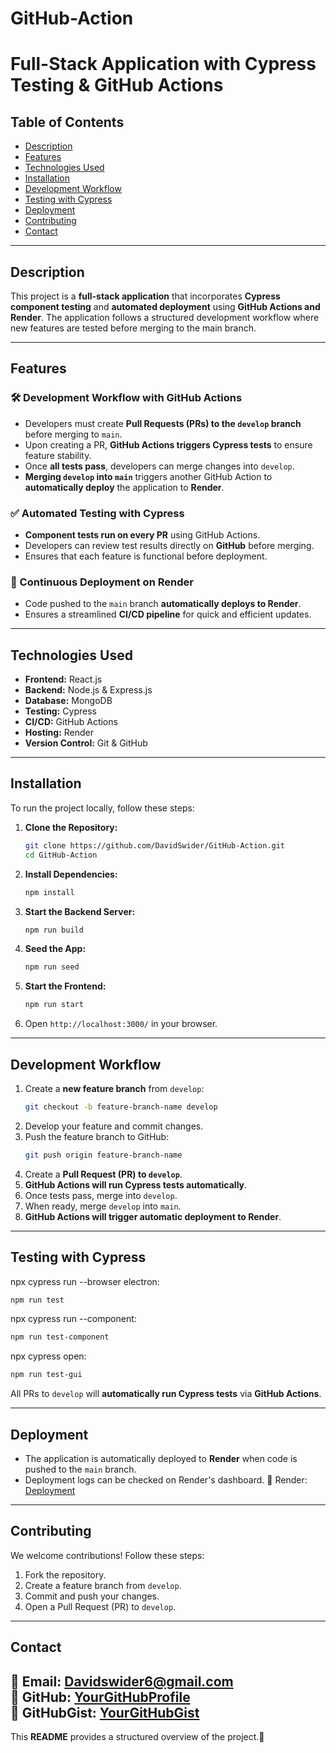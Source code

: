 # GitHub-Action

# Full-Stack Application with Cypress Testing & GitHub Actions

## Table of Contents
- [Description](#description)
- [Features](#features)
- [Technologies Used](#technologies-used)
- [Installation](#installation)
- [Development Workflow](#development-workflow)
- [Testing with Cypress](#testing-with-cypress)
- [Deployment](#deployment)
- [Contributing](#contributing)
- [Contact](#contact)

---

## Description
This project is a **full-stack application** that incorporates **Cypress component testing** and **automated deployment** using **GitHub Actions and Render**. The application follows a structured development workflow where new features are tested before merging to the main branch.

---

## Features

### 🛠 Development Workflow with GitHub Actions
- Developers must create **Pull Requests (PRs) to the `develop` branch** before merging to `main`.
- Upon creating a PR, **GitHub Actions triggers Cypress tests** to ensure feature stability.
- Once **all tests pass**, developers can merge changes into `develop`.
- **Merging `develop` into `main`** triggers another GitHub Action to **automatically deploy** the application to **Render**.

### ✅ Automated Testing with Cypress
- **Component tests run on every PR** using GitHub Actions.
- Developers can review test results directly on **GitHub** before merging.
- Ensures that each feature is functional before deployment.

### 🚀 Continuous Deployment on Render
- Code pushed to the `main` branch **automatically deploys to Render**.
- Ensures a streamlined **CI/CD pipeline** for quick and efficient updates.

---

## Technologies Used
- **Frontend:** React.js
- **Backend:** Node.js & Express.js
- **Database:** MongoDB
- **Testing:** Cypress
- **CI/CD:** GitHub Actions
- **Hosting:** Render
- **Version Control:** Git & GitHub

---

## Installation
To run the project locally, follow these steps:

1. **Clone the Repository:**
   ```sh
   git clone https://github.com/DavidSwider/GitHub-Action.git
   cd GitHub-Action
   ```  
2. **Install Dependencies:**
   ```sh
   npm install
   ```  
3. **Start the Backend Server:**
   ```sh
   npm run build
   ```  
4. **Seed the App:**
   ```sh
   npm run seed
   ```  
5. **Start the Frontend:**
   ```sh
   npm run start
   ```  
6. Open `http://localhost:3000/` in your browser.

---

## Development Workflow

1. Create a **new feature branch** from `develop`:
   ```sh
   git checkout -b feature-branch-name develop
   ```
2. Develop your feature and commit changes.
3. Push the feature branch to GitHub:
   ```sh
   git push origin feature-branch-name
   ```
4. Create a **Pull Request (PR) to `develop`**.
5. **GitHub Actions will run Cypress tests automatically**.
6. Once tests pass, merge into `develop`.
7. When ready, merge `develop` into `main`.
8. **GitHub Actions will trigger automatic deployment to Render**.

---

## Testing with Cypress

npx cypress run --browser electron:
```sh
npm run test
```
npx cypress run --component:
```sh
npm run test-component
```
npx cypress open:
```sh
npm run test-gui
```
All PRs to `develop` will **automatically run Cypress tests** via **GitHub Actions**.

---

## Deployment
- The application is automatically deployed to **Render** when code is pushed to the `main` branch.
- Deployment logs can be checked on Render's dashboard.
🔗 Render: [Deployment](https://github-action-bsv7.onrender.com) 
---

## Contributing
We welcome contributions! Follow these steps:
1. Fork the repository.
2. Create a feature branch from `develop`.
3. Commit and push your changes.
4. Open a Pull Request (PR) to `develop`.

---

## Contact
📧 Email: Davidswider6@gmail.com  
🔗 GitHub: [YourGitHubProfile](https://github.com/DavidSwider/GitHub-Action)    
🔗 GitHubGist: [YourGitHubGist](https://github.com/DavidSwider/GitHub-Action)  
---

This **README** provides a structured overview of the project.🚀

